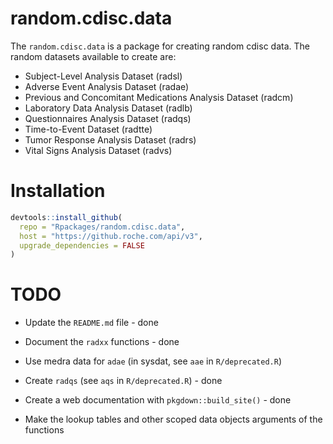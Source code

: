 # random.cdisc.data 

The `random.cdisc.data` is a package for creating random cdisc data. 
The random datasets available to create are:

 - Subject-Level Analysis Dataset (radsl)
 - Adverse Event Analysis Dataset (radae)
 - Previous and Concomitant Medications Analysis Dataset (radcm)
 - Laboratory Data Analysis Dataset (radlb)
 - Questionnaires Analysis Dataset (radqs)
 - Time-to-Event Dataset (radtte)
 - Tumor Response Analysis Dataset (radrs)
 - Vital Signs Analysis Dataset (radvs)

# Installation

```r
devtools::install_github(
  repo = "Rpackages/random.cdisc.data",
  host = "https://github.roche.com/api/v3",
  upgrade_dependencies = FALSE
)
```


# TODO

* Update the `README.md` file - done

* Document the `radxx` functions - done 

* Use medra data for `adae` (in sysdat, see `aae` in `R/deprecated.R`)

* Create `radqs` (see `aqs` in `R/deprecated.R`) - done

* Create a web documentation with `pkgdown::build_site()` - done

* Make the lookup tables and other scoped data objects arguments of the functions


